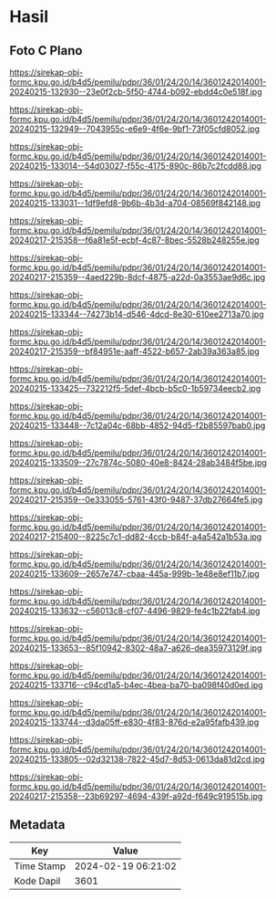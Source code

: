# Hasil

## Foto C Plano

https://sirekap-obj-formc.kpu.go.id/b4d5/pemilu/pdpr/36/01/24/20/14/3601242014001-20240215-132930--23e0f2cb-5f50-4744-b092-ebdd4c0e518f.jpg

https://sirekap-obj-formc.kpu.go.id/b4d5/pemilu/pdpr/36/01/24/20/14/3601242014001-20240215-132949--7043955c-e6e9-4f6e-9bf1-73f05cfd8052.jpg

https://sirekap-obj-formc.kpu.go.id/b4d5/pemilu/pdpr/36/01/24/20/14/3601242014001-20240215-133014--54d03027-f55c-4175-890c-86b7c2fcdd88.jpg

https://sirekap-obj-formc.kpu.go.id/b4d5/pemilu/pdpr/36/01/24/20/14/3601242014001-20240215-133031--1df9efd8-9b6b-4b3d-a704-08569f842148.jpg

https://sirekap-obj-formc.kpu.go.id/b4d5/pemilu/pdpr/36/01/24/20/14/3601242014001-20240217-215358--f6a81e5f-ecbf-4c87-8bec-5528b248255e.jpg

https://sirekap-obj-formc.kpu.go.id/b4d5/pemilu/pdpr/36/01/24/20/14/3601242014001-20240217-215359--4aed229b-8dcf-4875-a22d-0a3553ae9d6c.jpg

https://sirekap-obj-formc.kpu.go.id/b4d5/pemilu/pdpr/36/01/24/20/14/3601242014001-20240215-133344--74273b14-d546-4dcd-8e30-610ee2713a70.jpg

https://sirekap-obj-formc.kpu.go.id/b4d5/pemilu/pdpr/36/01/24/20/14/3601242014001-20240217-215359--bf84951e-aaff-4522-b657-2ab39a363a85.jpg

https://sirekap-obj-formc.kpu.go.id/b4d5/pemilu/pdpr/36/01/24/20/14/3601242014001-20240215-133425--732212f5-5def-4bcb-b5c0-1b59734eecb2.jpg

https://sirekap-obj-formc.kpu.go.id/b4d5/pemilu/pdpr/36/01/24/20/14/3601242014001-20240215-133448--7c12a04c-68bb-4852-94d5-f2b85597bab0.jpg

https://sirekap-obj-formc.kpu.go.id/b4d5/pemilu/pdpr/36/01/24/20/14/3601242014001-20240215-133509--27c7874c-5080-40e8-8424-28ab3484f5be.jpg

https://sirekap-obj-formc.kpu.go.id/b4d5/pemilu/pdpr/36/01/24/20/14/3601242014001-20240217-215359--0e333055-5761-43f0-9487-37db27664fe5.jpg

https://sirekap-obj-formc.kpu.go.id/b4d5/pemilu/pdpr/36/01/24/20/14/3601242014001-20240217-215400--8225c7c1-dd82-4ccb-b84f-a4a542a1b53a.jpg

https://sirekap-obj-formc.kpu.go.id/b4d5/pemilu/pdpr/36/01/24/20/14/3601242014001-20240215-133609--2657e747-cbaa-445a-999b-1e48e8ef11b7.jpg

https://sirekap-obj-formc.kpu.go.id/b4d5/pemilu/pdpr/36/01/24/20/14/3601242014001-20240215-133632--c56013c8-cf07-4496-9829-fe4c1b22fab4.jpg

https://sirekap-obj-formc.kpu.go.id/b4d5/pemilu/pdpr/36/01/24/20/14/3601242014001-20240215-133653--85f10942-8302-48a7-a626-dea35973129f.jpg

https://sirekap-obj-formc.kpu.go.id/b4d5/pemilu/pdpr/36/01/24/20/14/3601242014001-20240215-133716--c94cd1a5-b4ec-4bea-ba70-ba098f40d0ed.jpg

https://sirekap-obj-formc.kpu.go.id/b4d5/pemilu/pdpr/36/01/24/20/14/3601242014001-20240215-133744--d3da05ff-e830-4f83-876d-e2a95fafb439.jpg

https://sirekap-obj-formc.kpu.go.id/b4d5/pemilu/pdpr/36/01/24/20/14/3601242014001-20240215-133805--02d32138-7822-45d7-8d53-0613da81d2cd.jpg

https://sirekap-obj-formc.kpu.go.id/b4d5/pemilu/pdpr/36/01/24/20/14/3601242014001-20240217-215358--23b69297-4694-439f-a92d-f649c919515b.jpg


## Metadata

| Key        | Value               |
| ---------- | ------------------- |
| Time Stamp | 2024-02-19 06:21:02 |
| Kode Dapil | 3601                |



